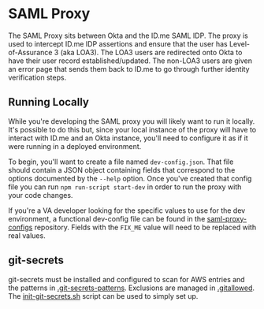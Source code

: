 # SAML Proxy

The SAML Proxy sits between Okta and the ID.me SAML IDP. The proxy is used to intercept ID.me IDP assertions
and ensure that the user has Level-of-Assurance 3 (aka LOA3). The LOA3 users are redirected onto Okta to have
their user record established/updated. The non-LOA3 users are given an error page that sends them back to
ID.me to go through further identity verification steps.

## Running Locally

While you're developing the SAML proxy you will likely want to run it locally. It's possible to do this but,
since your local instance of the proxy will have to interact with ID.me and an Okta instance, you'll need to
configure it as if it were running in a deployed environment.

To begin, you'll want to create a file named `dev-config.json`. That file should contain a JSON object
containing fields that correspond to the options documented by the `--help` option. Once you've created that
config file you can run `npm run-script start-dev` in order to run the proxy with your code changes.

If you're a VA developer looking for the specific values to use for the dev environment, a functional dev-config file can be found in the [saml-proxy-configs](https://github.com/department-of-veterans-affairs/lighthouse-saml-proxy-configs) repository. Fields with the `FIX_ME` value will need to be replaced with real values.

## git-secrets

git-secrets must be installed and configured to scan for AWS entries and the patterns in
[.git-secrets-patterns](.git-secrets-patterns). Exclusions are managed in
[.gitallowed](.gitallowed).
The [init-git-secrets.sh](common/scripts/init-git-secrets.sh) script can be used to simply set up.

